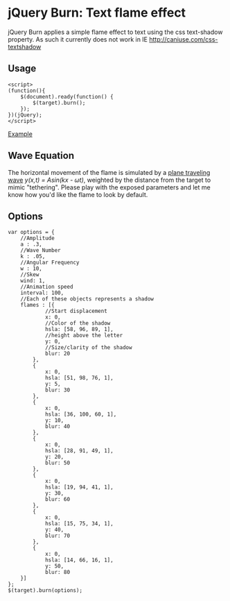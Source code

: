 jQuery Burn: Text flame effect
====

jQuery Burn applies a simple flame effect to text using the css text-shadow property. As such it currently does not work in IE http://caniuse.com/css-textshadow

Usage
---

	<script>
	(function(){
		$(document).ready(function() {
			$(target).burn();
		});
	})(jQuery);
	</script>

[Example](http://jsfiddle.net/sinetheta/sbfMY/)

Wave Equation
---

The horizontal movement of the flame is simulated by a [plane traveling wave](http://hyperphysics.phy-astr.gsu.edu/hbase/waves/wavsol.html#c5) *y(x,t) = Asin(kx - ωt)*, weighted by the distance from the target to mimic "tethering". Please play with the exposed parameters and let me know how you'd like the flame to look by default.

Options
---

	var options = {
		//Amplitude
	    a : .3,
	    //Wave Number
	    k : .05,
	    //Angular Frequency
	    w : 10,
	    //Skew
	    wind: 1,
	    //Animation speed
	    interval: 100,
	    //Each of these objects represents a shadow
	    flames : [{
	    		//Start displacement
	            x: 0,
	            //Color of the shadow
	            hsla: [58, 96, 89, 1],
	            //height above the letter
	            y: 0,
	            //Size/clarity of the shadow
	            blur: 20
	        },
	        {
	            x: 0,
	            hsla: [51, 98, 76, 1],
	            y: 5,
	            blur: 30
	        },
	        {
	            x: 0,
	            hsla: [36, 100, 60, 1],
	            y: 10,
	            blur: 40
	        },
	        {
	            x: 0,
	            hsla: [28, 91, 49, 1],
	            y: 20,
	            blur: 50
	        },
	        {
	            x: 0,
	            hsla: [19, 94, 41, 1],
	            y: 30,
	            blur: 60
	        },
	        {
	            x: 0,
	            hsla: [15, 75, 34, 1],
	            y: 40,
	            blur: 70
	        },
	        {
	            x: 0,
	            hsla: [14, 66, 16, 1],
	            y: 50,
	            blur: 80
	    }]
	};
	$(target).burn(options);